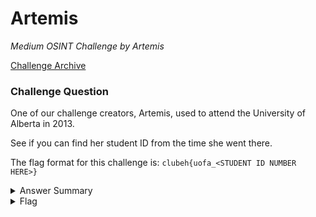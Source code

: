 # Artemis

<i>Medium OSINT Challenge by Artemis</i>

[Challenge Archive](https://ctf-2023.clubeh.ca/challenges#Artemis-366835191)

### Challenge Question

One of our challenge creators, Artemis, used to attend the University of Alberta in 2013.  

See if you can find her student ID from the time she went there.

The flag format for this challenge is: `clubeh{uofa_<STUDENT ID NUMBER HERE>}`

<details> 
  <summary>Answer Summary</summary>
  <ol>
    <li>1. Go to the discord profile of the creator artemis</li>
    <li>2. Go to github link to find the student ID</li>
  </ol>
</details>

<details> 
  <summary>Flag</summary>
  &emsp;<b>clubeh{uofa_676713106071}</b>
</details>
